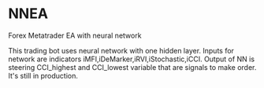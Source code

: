# NNEA
Forex Metatrader EA with neural network

This trading bot uses neural network with one hidden layer. Inputs for network are indicators iMFI,iDeMarker,iRVI,iStochastic,iCCI. Output of NN is steering CCI_highest and CCI_lowest variable that are signals to make order. It's still in production.
